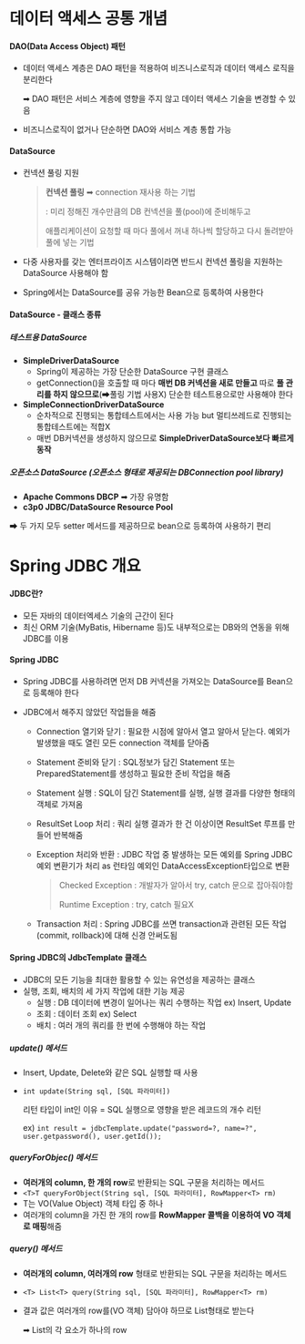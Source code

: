 # 데이터 액세스 공통 개념

#### DAO(Data Access Object) 패턴

* 데이터 액세스 계층은 DAO 패턴을 적용하여 비즈니스로직과 데이터 액세스 로직을 분리한다

  ➡ DAO 패턴은 서비스 계층에 영향을 주지 않고 데이터 액세스 기술을 변경할 수 있음

* 비즈니스로직이 없거나 단순하면 DAO와 서비스 계층 통합 가능



#### DataSource

* 컨넥션 풀링 지원

  > **컨넥션 풀링** ➡ connection 재사용 하는 기법
  >
  > : 미리 정해진 개수만큼의 DB 컨넥션을 풀(pool)에 준비해두고
  >
  > 애플리케이션이 요청할 때 마다 풀에서 꺼내 하나씩 할당하고 다시 돌려받아 풀에 넣는 기법

* 다중 사용자를 갖는 엔터프라이즈 시스템이라면 반드시 컨넥션 풀링을 지원하는 DataSource 사용해야 함
* Spring에서는 DataSource를 공유 가능한 Bean으로 등록하여 사용한다



#### DataSource - 클래스 종류

##### 테스트용 DataSource

* **SimpleDriverDataSource**
  * Spring이 제공하는 가장 단순한 DataSource 구현 클래스
  * getConnection()을 호출할 때 마다 **매번 DB 커넥션을 새로 만들고** 따로 **풀 관리를 하지 않으므로**(➡풀링 기법 사용X) 단순한 테스트용으로만 사용해야 한다
* **SimpleConnectionDriverDataSource**
  * 순차적으로 진행되는 통합테스트에서는 사용 가능 but 멀티쓰레드로 진행되는 통합테스트에는 적합X
  * 매번 DB커넥션을 생성하지 않으므로 **SimpleDriverDataSource보다 빠르게 동작**



##### 오픈소스 DataSource (오픈소스 형태로 제공되는 DBConnection pool library)

* **Apache Commons DBCP** ➡ 가장 유명함
* **c3p0 JDBC/DataSource Resource Pool**

➡ 두 가지 모두 setter 메서드를 제공하므로 bean으로 등록하여 사용하기 편리



# Spring JDBC 개요

#### JDBC란?

* 모든 자바의 데이터엑세스 기술의 근간이 된다
* 최신 ORM 기술(MyBatis, Hibername 등)도 내부적으로는 DB와의 연동을 위해 JDBC를 이용



#### Spring JDBC

* Spring JDBC를 사용하려면 먼저 DB 커넥션을 가져오는 DataSource를 Bean으로 등록해야 한다

* JDBC에서 해주지 않았던 작업들을 해줌

  * Connection 열기와 닫기 : 필요한 시점에 알아서 열고 알아서 닫는다. 예외가 발생했을 때도 열린 모든 connection 객체를 닫아줌

  * Statement 준비와 닫기 : SQL정보가 담긴 Statement 또는 PreparedStatement를 생성하고 필요한 준비 작업을 해줌

  * Statement 실행 : SQL이 담긴 Statement를 실행, 실행 결과를 다양한 형태의 객체로 가져옴

  * ResultSet Loop 처리 : 쿼리 실행 결과가 한 건 이상이면 ResultSet 루프를 만들어 반복해줌

  * Exception 처리와 반환 : JDBC 작업 중 발생하는 모든 예외를 Spring JDBC 예외 변환기가 처리 as 런타임 예외인 DataAccessException타입으로 변환

    > Checked Exception : 개발자가 알아서 try, catch 문으로 잡아줘야함
    >
    > Runtime Exception : try, catch 필요X

  * Transaction 처리 : Spring JDBC를 쓰면 transaction과 관련된 모든 작업(commit, rollback)에 대해 신경 안써도됨

  

#### Spring JDBC의 JdbcTemplate 클래스

* JDBC의 모든 기능을 최대한 활용할 수 있는 유연성을 제공하는 클래스
* 실행, 조회, 배치의 세 가지 작업에 대한 기능 제공
  * 실행 : DB 데이터에 변경이 일어나는 쿼리 수행하는 작업 ex) Insert, Update
  * 조회 : 데이터 조회 ex) Select
  * 배치 : 여러 개의 쿼리를 한 번에 수행해야 하는 작업



##### update() 메서드

* Insert, Update, Delete와 같은 SQL 실행할 때 사용

* `int update(String sql, [SQL 파라미터])`

  리턴 타입이 int인 이유 = SQL 실행으로 영향을 받은 레코드의 개수 리턴

  ex) `int result = jdbcTemplate.update("password=?, name=?", user.getpassword(), user.getId());`

##### queryForObjec() 메서드

* **여러개의 column, 한 개의 row**로 반환되는 SQL 구문을 처리하는 메서드
* `<T>T queryForObject(String sql, [SQL 파라미터], RowMapper<T> rm)`
* T는 VO(Value Object) 객체 타입 중 하나
* 여러개의 column을 가진 한 개의 row를 **RowMapper 콜백을 이용하여 VO 객체로 매핑**해줌



##### query() 메서드

* **여러개의 column, 여러개의 row** 형태로 반환되는 SQL 구문을 처리하는 메서드

* `<T> List<T> query(String sql, [SQL 파라미터], RowMapper<T> rm)`

* 결과 값은 여러개의 row를(VO 객체) 담아야 하므로 List형태로 받는다

  ➡ List의 각 요소가 하나의 row

  

